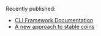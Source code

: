 Recently published:
- [CLI Framework Documentation](https://csdummi.github.io/Ideas/CLI_Framework)
- [A new approach to stable coins](https://csdummi.github.io/Ideas/Stable-Coin)
